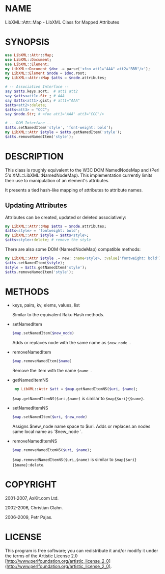 NAME
====

LibXML::Attr::Map - LibXML Class for Mapped Attributes

SYNOPSIS
========

```raku
use LibXML::Attr::Map;
use LibXML::Document;
use LibXML::Element;
my LibXML::Document $doc .= parse('<foo att1="AAA" att2="BBB"/>');
my LibXML::Element $node = $doc.root;
my LibXML::Attr::Map $atts = $node.attributes;

# -- Associative Interface --
say $atts.keys.sort;  # att1 att2
say $atts<att1>.Str ; # AAA
say $atts<att1>.gist; # att1="AAA"
$atts<att2>:delete;
$atts<att3> = "CCC";
say $node.Str; # <foo att1="AAA" att3="CCC"/>

# -- DOM Interface --
$atts.setNamedItem('style', 'font-weight: bold');
my LibXML::Attr $style = $atts.getNamedItem('style');
$atts.removeNamedItem('style');
```

DESCRIPTION
===========

This class is roughly equivalent to the W3C DOM NamedNodeMap and (Perl 5's XML::LibXML::NamedNodeMap). This implementation currently limits their use to manipulation of an element's attributes.

It presents a tied hash-like mapping of attributes to attribute names.

Updating Attributes
-------------------

Attributes can be created, updated or deleted associatively:

```raku
my LibXML::Attr::Map $atts = $node.attributes;
$atts<style> = 'fontweight: bold';
my LibXML::Attr $style = $atts<style>;
$atts<style>:delete; # remove the style
```

There are also some DOM (NamedNodeMap) compatible methods:

```raku
my LibXML::Attr $style .= new: :name<style>, :value('fontweight: bold');
$atts.setNamedItem($style);
$style = $atts.getNamedItem('style');
$atts.removeNamedItem('style');
```

METHODS
=======

  * keys, pairs, kv, elems, values, list

    Similar to the equivalent Raku Hash methods.

  * setNamedItem

    ```raku
    $map.setNamedItem($new_node)
    ```

    Adds or replaces node with the same name as `$new_node `.

  * removeNamedItem

    ```raku
    $map.removeNamedItem($name)
    ```

    Remove the item with the name `$name `.

  * getNamedItemNS

    ```raku
     my LibXML::Attr $att = $map.getNamedItemNS($uri, $name);
    ```

    `$map.getNamedItemNS($uri,$name)` is similar to `$map{$uri}{$name}`.

  * setNamedItemNS

    ```raku
    $map.setNamedItem($uri, $new_node)
    ```

    Assigns $new_node name space to $uri. Adds or replaces an nodes same local name as `$new_node `.

  * removeNamedItemNS

    ```raku
    $map.removeNamedItemNS($uri, $name);
    ```

    `$map.removedNamedItemNS($uri,$name)` is similar to `$map{$uri}{$name}:delete`.

COPYRIGHT
=========

2001-2007, AxKit.com Ltd.

2002-2006, Christian Glahn.

2006-2009, Petr Pajas.

LICENSE
=======

This program is free software; you can redistribute it and/or modify it under the terms of the Artistic License 2.0 [http://www.perlfoundation.org/artistic_license_2_0](http://www.perlfoundation.org/artistic_license_2_0).

